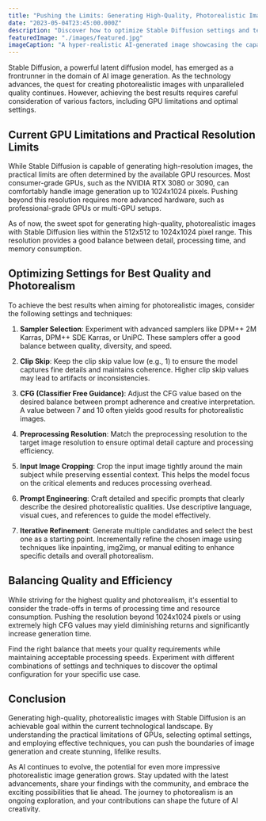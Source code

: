 ```yaml
---
title: "Pushing the Limits: Generating High-Quality, Photorealistic Images with Stable Diffusion"
date: "2023-05-04T23:45:00.000Z"
description: "Discover how to optimize Stable Diffusion settings and techniques to generate stunning, photorealistic images while considering GPU limitations and balancing quality with efficiency."
featuredImage: "./images/featured.jpg"
imageCaption: "A hyper-realistic AI-generated image showcasing the capabilities of Stable Diffusion"
---
```


Stable Diffusion, a powerful latent diffusion model, has emerged as a frontrunner in the domain of AI image generation. As the technology advances, the quest for creating photorealistic images with unparalleled quality continues. However, achieving the best results requires careful consideration of various factors, including GPU limitations and optimal settings.

## Current GPU Limitations and Practical Resolution Limits

While Stable Diffusion is capable of generating high-resolution images, the practical limits are often determined by the available GPU resources. Most consumer-grade GPUs, such as the NVIDIA RTX 3080 or 3090, can comfortably handle image generation up to 1024x1024 pixels. Pushing beyond this resolution requires more advanced hardware, such as professional-grade GPUs or multi-GPU setups.

As of now, the sweet spot for generating high-quality, photorealistic images with Stable Diffusion lies within the 512x512 to 1024x1024 pixel range. This resolution provides a good balance between detail, processing time, and memory consumption.

## Optimizing Settings for Best Quality and Photorealism

To achieve the best results when aiming for photorealistic images, consider the following settings and techniques:

1. **Sampler Selection**: Experiment with advanced samplers like DPM++ 2M Karras, DPM++ SDE Karras, or UniPC. These samplers offer a good balance between quality, diversity, and speed.

2. **Clip Skip**: Keep the clip skip value low (e.g., 1) to ensure the model captures fine details and maintains coherence. Higher clip skip values may lead to artifacts or inconsistencies.

3. **CFG (Classifier Free Guidance)**: Adjust the CFG value based on the desired balance between prompt adherence and creative interpretation. A value between 7 and 10 often yields good results for photorealistic images.

4. **Preprocessing Resolution**: Match the preprocessing resolution to the target image resolution to ensure optimal detail capture and processing efficiency.

5. **Input Image Cropping**: Crop the input image tightly around the main subject while preserving essential context. This helps the model focus on the critical elements and reduces processing overhead.

6. **Prompt Engineering**: Craft detailed and specific prompts that clearly describe the desired photorealistic qualities. Use descriptive language, visual cues, and references to guide the model effectively.

7. **Iterative Refinement**: Generate multiple candidates and select the best one as a starting point. Incrementally refine the chosen image using techniques like inpainting, img2img, or manual editing to enhance specific details and overall photorealism.

## Balancing Quality and Efficiency

While striving for the highest quality and photorealism, it's essential to consider the trade-offs in terms of processing time and resource consumption. Pushing the resolution beyond 1024x1024 pixels or using extremely high CFG values may yield diminishing returns and significantly increase generation time.

Find the right balance that meets your quality requirements while maintaining acceptable processing speeds. Experiment with different combinations of settings and techniques to discover the optimal configuration for your specific use case.

## Conclusion

Generating high-quality, photorealistic images with Stable Diffusion is an achievable goal within the current technological landscape. By understanding the practical limitations of GPUs, selecting optimal settings, and employing effective techniques, you can push the boundaries of image generation and create stunning, lifelike results.

As AI continues to evolve, the potential for even more impressive photorealistic image generation grows. Stay updated with the latest advancements, share your findings with the community, and embrace the exciting possibilities that lie ahead. The journey to photorealism is an ongoing exploration, and your contributions can shape the future of AI creativity.
